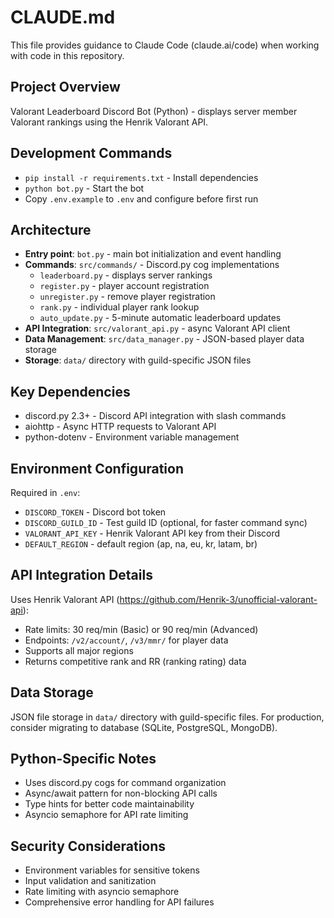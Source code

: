 # CLAUDE.md

This file provides guidance to Claude Code (claude.ai/code) when working with code in this repository.

## Project Overview
Valorant Leaderboard Discord Bot (Python) - displays server member Valorant rankings using the Henrik Valorant API.

## Development Commands
- `pip install -r requirements.txt` - Install dependencies
- `python bot.py` - Start the bot
- Copy `.env.example` to `.env` and configure before first run

## Architecture
- **Entry point**: `bot.py` - main bot initialization and event handling
- **Commands**: `src/commands/` - Discord.py cog implementations
  - `leaderboard.py` - displays server rankings
  - `register.py` - player account registration  
  - `unregister.py` - remove player registration
  - `rank.py` - individual player rank lookup
  - `auto_update.py` - 5-minute automatic leaderboard updates
- **API Integration**: `src/valorant_api.py` - async Valorant API client
- **Data Management**: `src/data_manager.py` - JSON-based player data storage
- **Storage**: `data/` directory with guild-specific JSON files

## Key Dependencies
- discord.py 2.3+ - Discord API integration with slash commands
- aiohttp - Async HTTP requests to Valorant API
- python-dotenv - Environment variable management

## Environment Configuration
Required in `.env`:
- `DISCORD_TOKEN` - Discord bot token
- `DISCORD_GUILD_ID` - Test guild ID (optional, for faster command sync)
- `VALORANT_API_KEY` - Henrik Valorant API key from their Discord
- `DEFAULT_REGION` - default region (ap, na, eu, kr, latam, br)

## API Integration Details
Uses Henrik Valorant API (https://github.com/Henrik-3/unofficial-valorant-api):
- Rate limits: 30 req/min (Basic) or 90 req/min (Advanced)
- Endpoints: `/v2/account/`, `/v3/mmr/` for player data
- Supports all major regions
- Returns competitive rank and RR (ranking rating) data

## Data Storage
JSON file storage in `data/` directory with guild-specific files. For production, consider migrating to database (SQLite, PostgreSQL, MongoDB).

## Python-Specific Notes
- Uses discord.py cogs for command organization
- Async/await pattern for non-blocking API calls
- Type hints for better code maintainability
- Asyncio semaphore for API rate limiting

## Security Considerations  
- Environment variables for sensitive tokens
- Input validation and sanitization
- Rate limiting with asyncio semaphore
- Comprehensive error handling for API failures